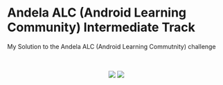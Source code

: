 # Andela ALC (Android Learning Community) Intermediate Track
My Solution to the Andela ALC (Android Learning Commutnity) challenge

<p align="center">
  <br><br>
  <img src="https://cloud.githubusercontent.com/assets/5692718/23826231/7eefa5d2-0698-11e7-9dc9-e4dc7f447ec7.png">
  <img src="https://cloud.githubusercontent.com/assets/5692718/23826227/5bdae71e-0698-11e7-82da-9f58100e953d.png">
</p>
